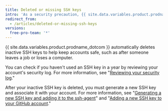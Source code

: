 ```yaml
---
title: Deleted or missing SSH keys
intro: 'As a security precaution, {{ site.data.variables.product.prodname_dotcom }} automatically deletes SSH keys that haven''t been used in a year.'
redirect_from:
  - /articles/deleted-or-missing-ssh-keys
versions:
  free-pro-team: '*'
---
```


{{ site.data.variables.product.prodname_dotcom }} automatically deletes inactive SSH keys to help keep accounts safe, such as after someone leaves a job or loses a computer.

You can check if you haven't used an SSH key in a year by reviewing your account's security log. For more information, see "[Reviewing your security log](/articles/reviewing-your-security-log/)."

After your inactive SSH key is deleted, you must generate a new SSH key and associate it with your account. For more information, see "[Generating a new SSH key and adding it to the ssh-agent](/articles/generating-a-new-ssh-key-and-adding-it-to-the-ssh-agent/)" and "[Adding a new SSH key to your GitHub account](/articles/adding-a-new-ssh-key-to-your-github-account/)."
